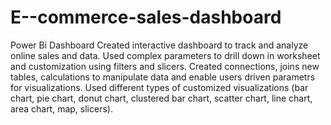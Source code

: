 # E--commerce-sales-dashboard
Power Bi Dashboard
Created interactive dashboard to track and analyze online sales and data.
Used complex parameters to drill down in worksheet and customization using filters and slicers.
Created connections, joins new tables, calculations to manipulate data and enable users driven parametrs for visualizations.
Used different types of customized visualizations (bar chart, pie chart, donut chart, clustered bar chart, scatter chart, line chart, area chart, map, slicers).
